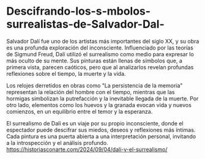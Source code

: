 # Descifrando-los-s-mbolos-surrealistas-de-Salvador-Dal-
Salvador Dalí fue uno de los artistas más importantes del siglo XX, y su obra es una profunda exploración del inconsciente. Influenciado por las teorías de Sigmund Freud, Dalí utilizó el surrealismo como medio para expresar lo más oculto de su mente. Sus pinturas están llenas de símbolos que, a primera vista, parecen caóticos, pero que al analizarlos revelan profundas reflexiones sobre el tiempo, la muerte y la vida.

Los relojes derretidos en obras como "La persistencia de la memoria" representan la relación del hombre con el tiempo, mientras que las hormigas simbolizan la putrefacción y la inevitable llegada de la muerte. Por otro lado, elementos como los huevos y la granada evocan vida y nuevos comienzos, en un equilibrio entre el temor y la esperanza.

El surrealismo de Dalí es un viaje por su propio inconsciente, donde el espectador puede descifrar sus miedos, deseos y reflexiones más íntimas. Cada pintura es una puerta abierta a una interpretación personal, invitando a la introspección y el análisis profundo.
https://historiasconarte.com/2024/09/04/dali-y-el-surrealismo/
